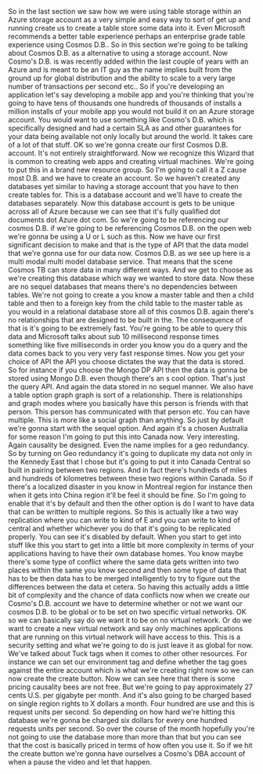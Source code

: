 So in the last section we saw how we were using table storage within an Azure storage account as a very
simple and easy way to sort of get up and running create us to create a table store some data into it.
Even Microsoft recommends a better table experience perhaps an enterprise grade table experience using
Cosmos D.B..
So in this section we're going to be talking about Cosmos D.B. as a alternative to using a storage account.
Now Cosmo's D.B. is was recently added within the last couple of years with an Azure and is meant to
be an IT guy as the name implies built from the ground up for global distribution and the ability to
scale to a very large number of transactions per second etc..
So if you're developing an application let's say developing a mobile app and you're thinking that you're
going to have tens of thousands one hundreds of thousands of installs a million installs of your mobile
app you would not build it on an Azure storage account.
You would want to use something like Cosmo's D.B. which is specifically designed and had a certain SLA
as and other guarantees for your data being available not only locally but around the world.
It takes care of a lot of that stuff.
OK so we're gonna create our first Cosmos D.B. account.
It's not entirely straightforward.
Now we recognize this Wizard that is common to creating web apps and creating virtual machines.
We're going to put this in a brand new resource group.
So I'm going to call it a Z cause most D.B.
and we have to create an account.
So we haven't created any databases yet similar to having a storage account that you have to then create
tables for.
This is a database account and we'll have to create the databases separately.
Now this database account is gets to be unique across all of Azure because we can see that it's fully
qualified dot documents dot Azure dot com.
So we're going to be referencing our cosmos D.B. if we're going to be referencing Cosmos D.B. on the
open web we're gonna be using a U or L such as this.
Now we have our first significant decision to make and that is the type of API that the data model that
we're gonna use for our data now.
Cosmos D.B. as we see up here is a multi modal multi model database service.
That means that the scene Cosmos TB can store data in many different ways.
And we get to choose as we're creating this database which way we wanted to store data.
Now these are no sequel databases that means there's no dependencies between tables.
We're not going to create a you know a master table and then a child table and then to a foreign key
from the child table to the master table as you would in a relational database store all of this cosmos
D.B. again there's no relationships that are designed to be built in the.
The consequence of that is it's going to be extremely fast.
You're going to be able to query this data and Microsoft talks about sub 10 millisecond response times
something like five milliseconds in order you know you do a query and the data comes back to you very
very fast response times.
Now you get your choice of API the API you choose dictates the way that the data is stored.
So for instance if you choose the Mongo DP API then the data is gonna be stored using Mongo D.B. even
though there's an s cool option.
That's just the query API.
And again the data stored in no sequel manner.
We also have a table option graph graph is sort of a relationship.
There is relationships and graph modes where you basically have this person is friends with that person.
This person has communicated with that person etc. You can have multiple.
This is more like a social graph than anything.
So just by default we're gonna start with the sequel option.
And again it's a chosen Australia for some reason I'm going to put this into Canada now.
Very interesting.
Again causality be designed.
Even the name implies for a geo redundancy.
So by turning on Geo redundancy it's going to duplicate my data not only in the Kennedy East that I
chose but it's going to put it into Canada Central so built in pairing between two regions.
And in fact there's hundreds of miles and hundreds of kilometres between these two regions within Canada.
So if there's a localized disaster in you know in Montreal region for instance then when it gets into
China region it'll be feel it should be fine.
So I'm going to enable that it's by default and then the other option is do I want to have data that
can be written to multiple regions.
So this is actually like a two way replication where you can write to kind of E and you can write to
kind of central and whether whichever you do that it's going to be replicated properly.
You can see it's disabled by default.
When you start to get into stuff like this you start to get into a little bit more complexity in terms
of your applications having to have their own database homes.
You know maybe there's some type of conflict where the same data gets written into two places within
the same you know second and then some type of data that has to be then data has to be merged intelligently
to try to figure out the differences between the data et cetera.
So having this actually adds a little bit of complexity and the chance of data conflicts now when we
create our Cosmo's D.B. account we have to determine whether or not we want our cosmos D.B. to be global
or to be set on two specific virtual networks.
OK so we can basically say do we want it to be on no virtual network.
Or do we want to create a new virtual network and say only machines applications that are running on
this virtual network will have access to this.
This is a security setting and what we're going to do is just leave it as global for now.
We've talked about Tuck tags when it comes to other other resources.
For instance we can set our environment tag and define whether the tag goes against the entire account
which is what we're creating right now
so we can now create the create button.
Now we can see here that there is some pricing causality bees are not free.
But we're going to pay approximately 27 cents U.S. per gigabyte per month.
And it's also going to be charged based on single region rights to X dollars a month.
Four hundred are use and this is request units per second.
So depending on how hard we're hitting this database we're gonna be charged six dollars for every one
hundred requests units per second.
So over the course of the month hopefully you're not going to use the database more than more than that
but you can see that the cost is basically priced in terms of how often you use it.
So if we hit the create button we're gonna have ourselves a Cosmo's DBA account of when a pause the
video and let that happen.
